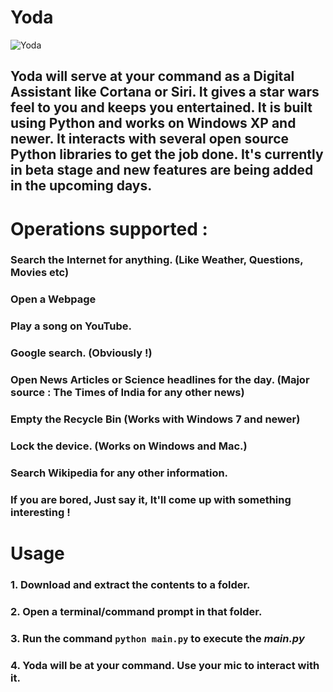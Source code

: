 # Yoda
![Yoda](https://s-media-cache-ak0.pinimg.com/originals/72/4a/96/724a96707ee0099a62544a8849600f8c.jpg)
## Yoda will serve at your command as a Digital Assistant like Cortana or Siri. It gives a star wars feel to you and keeps you entertained. It is built using Python and works on Windows XP and newer. It interacts with several open source Python libraries to get the job done. It's currently in beta stage and new features are being added in the upcoming days.

# Operations supported :

### Search the Internet for anything. (Like Weather, Questions, Movies etc)

### Open a Webpage

### Play a song on YouTube.

### Google search. (Obviously !)

### Open News Articles or Science headlines for the day. (Major source : The Times of India for any other news)

### Empty the Recycle Bin (Works with Windows 7 and newer)

### Lock the device. (Works on Windows and Mac.)

### Search Wikipedia for any other information.

### If you are bored, Just say it, It'll come up with something interesting !

# Usage

### 1. Download and extract the contents to a folder.
### 2. Open a terminal/command prompt in that folder.
### 3. Run the command `python main.py` to execute the *main.py*
### 4. Yoda will be at your command. Use your mic to interact with it. 
